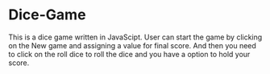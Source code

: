# Dice-Game
This is a dice game written in JavaScipt. User can start the game by clicking on the New game and assigning a value for final score.
And then you need to click on the roll dice to roll the dice and you have a option to hold your score.
